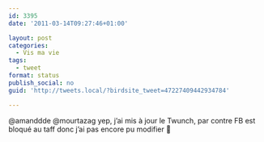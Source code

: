 ```yaml
---
id: 3395
date: '2011-03-14T09:27:46+01:00'

layout: post
categories:
  - Vis ma vie
tags:
  - tweet
format: status
publish_social: no
guid: 'http://tweets.local/?birdsite_tweet=47227409442934784'

---
```


@amanddde @mourtazag yep, j’ai mis à jour le Twunch, par contre FB est bloqué au taff donc j’ai pas encore pu modifier 🙂